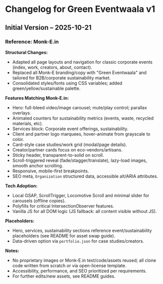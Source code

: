 # Changelog for Green Eventwaala v1

## Initial Version – 2025-10-21

### Reference: Monk-E.in

**Structural Changes:**
- Adapted all page layouts and navigation for classic corporate events (index, work, creators, about, contact).
- Replaced all Monk-E branding/copy with "Green Eventwaala" and tailored for B2B/corporate sustainability market.
- Consolidated styles/fonts using CSS variables; added green/yellow/sustainable palette.

**Features Matching Monk-E.in:**
- Hero: full-bleed video/image carousel; mute/play control; parallax overlays.
- Animated counters for sustainability metrics (events, waste, recycled materials, etc).
- Services block: Corporate event offerings, sustainability. 
- Client and partner logo marquees, hover-animate from grayscale to color.
- Card-style case studies/work grid (modal/page details). 
- Creator/partner cards focus on eco-vendors/artisans.
- Sticky header, transparent-to-solid on scroll. 
- Scroll-triggered reveal (fade/stagger/translate), lazy-load images, smooth anchor scrolling.
- Responsive, mobile-first breakpoints.
- SEO meta, `Organization` structured data, accessible alt/ARIA attributes.

**Tech Adoption:**
- Local GSAP, ScrollTrigger, Locomotive Scroll and minimal slider for carousels (offline copies).
- Polyfills for critical IntersectionObserver features.
- Vanilla JS for all DOM logic (JS fallback: all content visible without JS).

**Placeholders:**
- Hero, services, sustainability sections reference event/sustainability placeholders (see README for asset swap guide).
- Data-driven option via `portfolio.json` for case studies/creators.

**Notes:**
- No proprietary images or Monk-E.in text/code/assets reused; all clone code written from scratch or via open-license template.
- Accessibility, performance, and SEO prioritized per requirements.
- For further edits/new assets, see README guides.